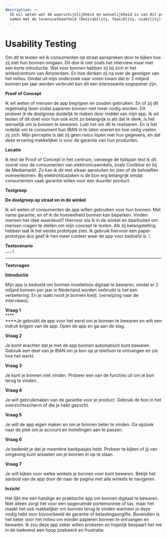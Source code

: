```yaml
---
description: >-
  Ik wil weten wat de waarschijnlijkheid en wenselijkheid is van dit product,
  samen met de levensvatbaarheid (Desirability, feasiblity, viability)
---
```


# Usability Testing

Om dit te testen wil ik consumenten op straat aanspreken door te kijken hoe zij met hun bonnen omgaan. Dit doe ik niet zoals het interview maar met een korte introductie. Wat voor bonnen hebben zij bij zich in het winkelcentrum van Amsterdam. En hoe denken zij na over de gevolgen van het milieu. Omdat uit mijn onderzoek naar voren kwam dat er 2 miljard bonnen per jaar worden verbruikt kan dit een interessante oogopener zijn.&#x20;

**Proof of Concept**

Ik wil weten of mensen de app begrijpen en zouden gebruiken. En of zij dit regelmatig doen zodat papieren bonnen niet meer nodig worden. Dit probeer ik de doelgroep duidelijk te maken door middel van mijn app. Ik wil testen of dit doel voor hun ook echt zo belangrijk is als dat ik denk, is het wenselijk om je bonnen te bewaren. Lukt het om dit te realiseren. En is het redelijk om te consument hun IBAN in te laten voeren en hoe veilig voelen zij zich. Mijn perceptie is dat zij geen risico lopen met hun gegevens, en dat deze ervaring makkelijker is voor de garantie van hun producten.&#x20;

**Locatie**

Ik test de Proof of Concept in het centrum, vanwege de tijdspan test ik dit vooral voor de consumenten van elektronicawinkels, zoals Coolblue en bij de Mediamarkt. Zo kan ik dit met elkaar aansluiten en zien of de behoeften overeenkomen. Bij elektronicazaken is de bon erg belangrijk omdat consumenten vaak garantie willen voor een duurder product.&#x20;

**Testgroep**&#x20;

**De doelgroep op straat en in de winkel**

Ik wil weten of consumenten de app willen gebruiken voor hun bonnen. Met name garantie, en of ik de hoeveelheid bonnen kan beperken. Vinden mensen het idee waardevol? Hiervoor sta ik in de winkel en daarbuiten om mensen vragen te stellen om mijn concept te testen. Als zij belangstelling hebben laat ik het eerste prototype zien. Ik gebruik hiervoor een paper prototype dus geef ik hen meer context waar de app voor bedoeld is. \


**Testscenario**\
**.....**\
****

**Testvragen**

**Introductie**

Mijn app is bedoeld om bonnen moeiteloos digitaal te bewaren, omdat er 2 miljard bonnen per jaar in Nederland worden verbruikt is het een verbetering. En je raakt nooit je bonnen kwijt. (verwijzing naar de interviews).&#x20;

**Vraag 1**\
****\
****Je gebruikt de app voor het eerst om je bonnen te bewaren en wilt een indruk krijgen van de app. Open de app en ga aan de slag.&#x20;

**Vraag 2**&#x20;

Je komt erachter dat je met de app bonnen automatisch kunt bewaren. Gebruik een deel van je IBAN om je bon op je telefoon te ontvangen en zie hoe het werkt.&#x20;

**Vraag 3**&#x20;

Je kunt je bonnen niet vinden. Probeer een van de functies uit om je bon terug te vinden. &#x20;

**Vraag 4**

Je wilt gebruikmaken van de garantie voor je product. Gebruik de bon in het overzichtsscherm of die je hebt gezocht.

**Vraag 5**

Je wilt de app eigen maken en om je bonnen beter te vinden. Ga opzoek naar de plek om je account en instellingen aan te passen.&#x20;

**Vraag 6**&#x20;

Je bedenkt je dat je meerdere bankpasjes hebt. Probeer te kijken of jij van omgeving kunt wisselen om je bonnen in op te slaan.&#x20;

**Vraag 7**&#x20;

Je wilt kijken voor welke winkels je bonnen voor kunt bewaren. Bekijk het aanbod van de app door de naar de pagina met alle winkels te navigeren.

**Inzicht**

Het lijkt me een handige en praktische app om bonnen digitaal te bewaren. Niet alleen zorgt het voor een opgeruimde portemonnee of tas, maar het maakt het ook makkelijker om bonnen terug te vinden wanneer je deze nodig hebt voor bijvoorbeeld de garantie of belastingaangifte. Bovendien is het beter voor het milieu om minder papieren bonnen te ontvangen en bewaren. Ik zou deze app zeker willen proberen en hopelijk bespaart het me in de toekomst een hoop zoekwerk en frustratie.

